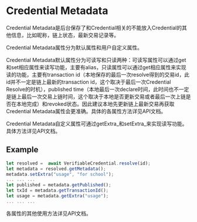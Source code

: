 # Credential Metadata

Credential Metadata是后台保存了和Credential相关的不能放入Credential的其他信息，比如昵称，链上状态，最新交易记录等。

Credential Metadata属性分为默认属性和用户自定义属性。

Credential Metadata默认属性分为可读写和只读两种：可读写属性可以通过get和set相应属性来读写功能，主要有alias，只读属性可以通过get相应属性来实现读的功能，主要有transaction id（本地保存的最后一次resolve得到的交易id，此id并不一定是链上最新的transaction id，这个取决于最后一次Credential Resolve的时机），published time（本地最后一次declare时间，此时间也不一定是链上最后一次交易上链时间，这个取决于本地是否更新交易或者最后一次上链是否在本地完成）和revoked状态。因此建议本地先更新链上最新交易再获取Credential Metadata属性会更准确。具体的各属性方法详见API文档。

Credential Metadata自定义属性可通过getExtra_和setExtra_来实现读写功能。具体方法详见API文档。

## Example

```typescript
let resolved =  await VerifiableCredential.resolve(id);
let metadata = resolved.getMetadata();
metadata.setExtra("usage", "for school");
... ... ...
let published = metadata.getPublished();
let txId = metadata.getTransactionId();
let usage = metadata.getExtra("usage");
... ... ...
```

各属性的其他使用方法详见API文档。
